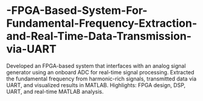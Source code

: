 # -FPGA-Based-System-For-Fundamental-Frequency-Extraction-and-Real-Time-Data-Transmission-via-UART
Developed an FPGA-based system that interfaces with an analog signal generator using an onboard ADC for real-time signal processing. Extracted the fundamental frequency from harmonic-rich signals, transmitted data via UART, and visualized results in MATLAB. Highlights: FPGA design, DSP, UART, and real-time MATLAB analysis.
